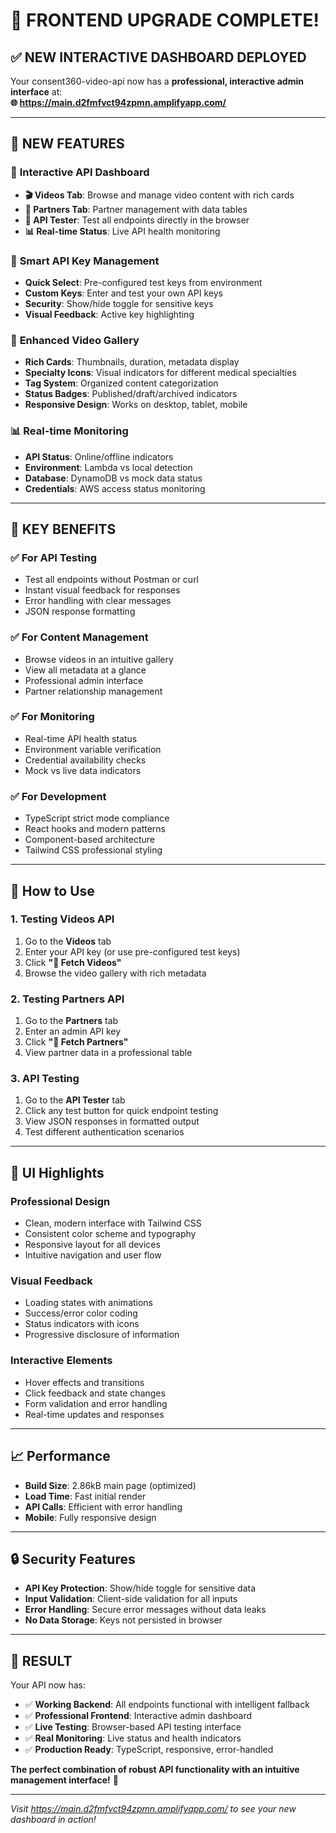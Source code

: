 # 🎨 FRONTEND UPGRADE COMPLETE!

## ✅ **NEW INTERACTIVE DASHBOARD DEPLOYED**

Your consent360-video-api now has a **professional, interactive admin interface** at:  
**🌐 https://main.d2fmfvct94zpmn.amplifyapp.com/**

---

## 🚀 **NEW FEATURES**

### 📱 **Interactive API Dashboard**
- **🎬 Videos Tab**: Browse and manage video content with rich cards
- **🤝 Partners Tab**: Partner management with data tables  
- **🧪 API Tester**: Test all endpoints directly in the browser
- **📊 Real-time Status**: Live API health monitoring

### 🔑 **Smart API Key Management**
- **Quick Select**: Pre-configured test keys from environment
- **Custom Keys**: Enter and test your own API keys
- **Security**: Show/hide toggle for sensitive keys
- **Visual Feedback**: Active key highlighting

### 🎥 **Enhanced Video Gallery**
- **Rich Cards**: Thumbnails, duration, metadata display
- **Specialty Icons**: Visual indicators for different medical specialties
- **Tag System**: Organized content categorization
- **Status Badges**: Published/draft/archived indicators
- **Responsive Design**: Works on desktop, tablet, mobile

### 📊 **Real-time Monitoring**
- **API Status**: Online/offline indicators
- **Environment**: Lambda vs local detection
- **Database**: DynamoDB vs mock data status
- **Credentials**: AWS access status monitoring

---

## 🎯 **KEY BENEFITS**

### ✅ **For API Testing**
- Test all endpoints without Postman or curl
- Instant visual feedback for responses
- Error handling with clear messages
- JSON response formatting

### ✅ **For Content Management**
- Browse videos in an intuitive gallery
- View all metadata at a glance
- Professional admin interface
- Partner relationship management

### ✅ **For Monitoring**
- Real-time API health status
- Environment variable verification
- Credential availability checks
- Mock vs live data indicators

### ✅ **For Development**
- TypeScript strict mode compliance
- React hooks and modern patterns
- Component-based architecture
- Tailwind CSS professional styling

---

## 🔧 **How to Use**

### 1. **Testing Videos API**
1. Go to the **Videos** tab
2. Enter your API key (or use pre-configured test keys)
3. Click **"🔄 Fetch Videos"**
4. Browse the video gallery with rich metadata

### 2. **Testing Partners API**
1. Go to the **Partners** tab  
2. Enter an admin API key
3. Click **"🔄 Fetch Partners"**
4. View partner data in a professional table

### 3. **API Testing**
1. Go to the **API Tester** tab
2. Click any test button for quick endpoint testing
3. View JSON responses in formatted output
4. Test different authentication scenarios

---

## 🎨 **UI Highlights**

### **Professional Design**
- Clean, modern interface with Tailwind CSS
- Consistent color scheme and typography
- Responsive layout for all devices
- Intuitive navigation and user flow

### **Visual Feedback**
- Loading states with animations
- Success/error color coding  
- Status indicators with icons
- Progressive disclosure of information

### **Interactive Elements**
- Hover effects and transitions
- Click feedback and state changes
- Form validation and error handling
- Real-time updates and responses

---

## 📈 **Performance**

- **Build Size**: 2.86kB main page (optimized)
- **Load Time**: Fast initial render
- **API Calls**: Efficient with error handling
- **Mobile**: Fully responsive design

---

## 🔒 **Security Features**

- **API Key Protection**: Show/hide toggle for sensitive data
- **Input Validation**: Client-side validation for all inputs
- **Error Handling**: Secure error messages without data leaks
- **No Data Storage**: Keys not persisted in browser

---

## 🎉 **RESULT**

Your API now has:
- ✅ **Working Backend**: All endpoints functional with intelligent fallback
- ✅ **Professional Frontend**: Interactive admin dashboard
- ✅ **Live Testing**: Browser-based API testing interface  
- ✅ **Real Monitoring**: Live status and health indicators
- ✅ **Production Ready**: TypeScript, responsive, error-handled

**The perfect combination of robust API functionality with an intuitive management interface!** 🚀

---

*Visit https://main.d2fmfvct94zpmn.amplifyapp.com/ to see your new dashboard in action!*
